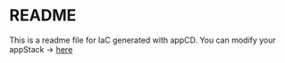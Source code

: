 # README
This is a readme file for IaC generated with appCD.
You can modify your appStack -> [here](http://cloud.stackgen.com/appstacks/c337adfa-e174-4085-a4d8-46bfad12e99f)
